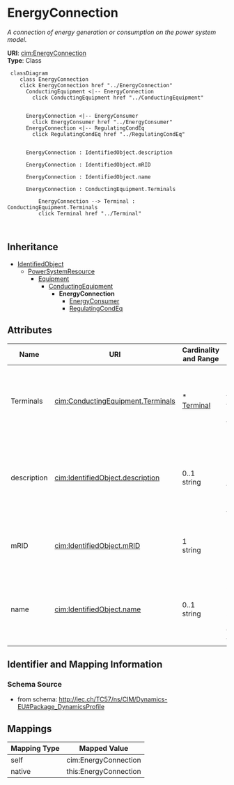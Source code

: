 # EnergyConnection


_A connection of energy generation or consumption on the power system model._





**URI**: [cim:EnergyConnection](http://iec.ch/TC57/CIM100#EnergyConnection)<br />
**Type**: Class




```mermaid
 classDiagram
    class EnergyConnection
    click EnergyConnection href "../EnergyConnection"
      ConductingEquipment <|-- EnergyConnection
        click ConductingEquipment href "../ConductingEquipment"
      

      EnergyConnection <|-- EnergyConsumer
        click EnergyConsumer href "../EnergyConsumer"
      EnergyConnection <|-- RegulatingCondEq
        click RegulatingCondEq href "../RegulatingCondEq"
      
      
      EnergyConnection : IdentifiedObject.description
        
      EnergyConnection : IdentifiedObject.mRID
        
      EnergyConnection : IdentifiedObject.name
        
      EnergyConnection : ConductingEquipment.Terminals
        
          EnergyConnection --> Terminal : ConductingEquipment.Terminals
          click Terminal href "../Terminal"
        
      
```





## Inheritance
* [IdentifiedObject](IdentifiedObject.md)
    * [PowerSystemResource](PowerSystemResource.md)
        * [Equipment](Equipment.md)
            * [ConductingEquipment](ConductingEquipment.md)
                * **EnergyConnection**
                    * [EnergyConsumer](EnergyConsumer.md)
                    * [RegulatingCondEq](RegulatingCondEq.md)



## Attributes


| Name | URI | Cardinality and Range | Description | Inheritance |
| ---  | --- | --- | --- | --- |
| Terminals | [cim:ConductingEquipment.Terminals](http://iec.ch/TC57/CIM100#ConductingEquipment.Terminals) | * <br />  [Terminal](Terminal.md)  | Conducting equipment have terminals that may be connected to other conducting... | [ConductingEquipment](ConductingEquipment.md) |
| description | [cim:IdentifiedObject.description](http://iec.ch/TC57/CIM100#IdentifiedObject.description) | 0..1 <br />  string  | The description is a free human readable text describing or naming the object | [IdentifiedObject](IdentifiedObject.md) |
| mRID | [cim:IdentifiedObject.mRID](http://iec.ch/TC57/CIM100#IdentifiedObject.mRID) | 1 <br />  string  | Master resource identifier issued by a model authority | [IdentifiedObject](IdentifiedObject.md) |
| name | [cim:IdentifiedObject.name](http://iec.ch/TC57/CIM100#IdentifiedObject.name) | 0..1 <br />  string  | The name is any free human readable and possibly non unique text naming the o... | [IdentifiedObject](IdentifiedObject.md) |









## Identifier and Mapping Information







### Schema Source


* from schema: http://iec.ch/TC57/ns/CIM/Dynamics-EU#Package_DynamicsProfile





## Mappings

| Mapping Type | Mapped Value |
| ---  | ---  |
| self | cim:EnergyConnection |
| native | this:EnergyConnection |




